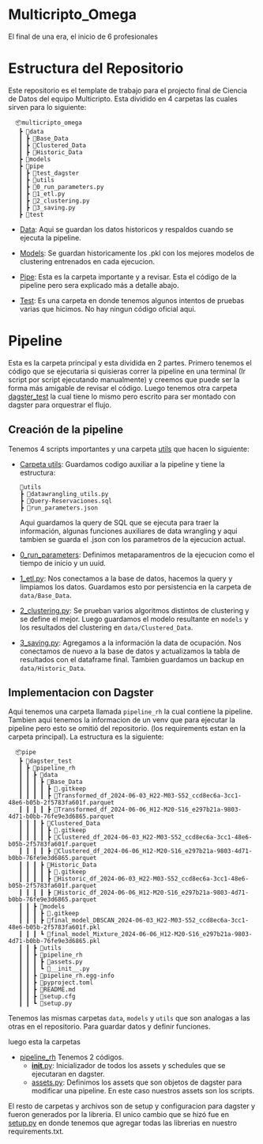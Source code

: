 # Multicripto_Omega
El final de una era, el inicio de 6 profesionales

# Estructura del Repositorio
Este repositorio es el template de trabajo para el projecto final de Ciencia de Datos del equipo Multicripto. Esta dividido en 4 carpetas las cuales sirven para lo siguiente:
  ```
    📦multicripto_omega
     ┣ 📂data
     ┃ ┣ 📂Base_Data
     ┃ ┣ 📂Clustered_Data
     ┃ ┣ 📂Historic_Data
     ┣ 📂models
     ┣ 📂pipe
     ┃ ┣ 📂test_dagster
     ┃ ┣ 📂utils
     ┃ ┣ 📜0_run_parameters.py
     ┃ ┣ 📜1_etl.py
     ┃ ┣ 📜2_clustering.py
     ┃ ┣ 📜3_saving.py
     ┣ 📂test
  ```

- [Data](data): Aqui se guardan los datos historicos y respaldos cuando se ejecuta la pipeline.

- [Models](models): Se guardan historicamente los .pkl con los mejores modelos de clustering entrenados en cada ejecucion.

- [Pipe](pipe): Esta es la carpeta importante y a revisar. Esta el código de la pipeline pero sera explicado más a detalle abajo.

- [Test](test): Es una carpeta en donde tenemos algunos intentos de pruebas varias que hicimos. No hay ningun código oficial aqui.


# Pipeline

Esta es la carpeta principal y esta dividida en 2 partes. Primero tenemos el código que se ejecutaria si quisieras correr la pipeline en una terminal (Ir script por script ejecutando manualmente) y creemos que puede ser la forma más amigable de revisar el código. Luego tenemos otra carpeta [dagster_test](pipe/dagster_test) la cual tiene lo mismo pero escrito para ser montado con dagster para orquestrar el flujo. 

## Creación de la pipeline
Tenemos 4 scripts importantes y una carpeta [utils](pipe/utils) que hacen lo siguiente:

- [Carpeta utils](pipe/utils): Guardamos codigo auxiliar a la pipeline y tiene la estructura:
    ```
   📂utils
    ┣ 📜datawrangling_utils.py
    ┣ 📜Query-Reservaciones.sql
    ┣ 📜run_parameters.json
    ```
    Aqui guardamos la query de SQL que se ejecuta para traer la información, algunas funciones auxiliares de data wrangling y aqui tambien se guarda el .json con los parametros de la ejecucion actual.

- [0_run_parameters](pipe/0_run_parameters.py): Definimos metaparamentros de la ejecucion como el tiempo de inicio y un uuid.
- [1_etl.py](pipe/1_etl.py): Nos conectamos a la base de datos, hacemos la query y limpiamos los datos. Guardamos esto por persistencia en la carpeta de `data/Base_Data`.
- [2_clustering.py](pipe/2_clustering.py): Se prueban varios algoritmos distintos de clustering y se define el mejor. Luego guardamos el modelo resultante en `models` y los resultados del clustering en `data/Clustered_Data`.
- [3_saving.py](pipe/saving.py): Agregamos a la información la data de ocupación. Nos conectamos de nuevo a la base de datos y actualizamos la tabla de resultados con el dataframe final. Tambien guardamos un backup en `data/Historic_Data`.
  

## Implementacion con Dagster
Aqui tenemos una carpeta llamada `pipeline_rh` la cual contiene la pipeline. Tambien aqui tenemos la informacion de un venv que para ejecutar la pipeline pero esto se omitió del repositorio. (los requirements estan en la carpeta principal). 
La estructura es la siguiente:

  ```
    📦pipe
     ┣ 📂dagster_test
     ┃ ┣ 📂pipeline_rh
     ┃ ┃ ┣ 📂data
     ┃ ┃ ┃ ┣ 📂Base_Data
     ┃ ┃ ┃ ┃ ┣ 📜.gitkeep
     ┃ ┃ ┃ ┃ ┣ 📜Transformed_df_2024-06-03_H22-M03-S52_ccd8ec6a-3cc1-48e6-b05b-2f5783fa601f.parquet
     ┃ ┃ ┃ ┃ ┣ 📜Transformed_df_2024-06-06_H12-M20-S16_e297b21a-9803-4d71-b0bb-76fe9e3d6865.parquet
     ┃ ┃ ┃ ┣ 📂Clustered_Data
     ┃ ┃ ┃ ┃ ┣ 📜.gitkeep
     ┃ ┃ ┃ ┃ ┣ 📜Clustered_df_2024-06-03_H22-M03-S52_ccd8ec6a-3cc1-48e6-b05b-2f5783fa601f.parquet
     ┃ ┃ ┃ ┃ ┣ 📜Clustered_df_2024-06-06_H12-M20-S16_e297b21a-9803-4d71-b0bb-76fe9e3d6865.parquet
     ┃ ┃ ┃ ┣ 📂Historic_Data
     ┃ ┃ ┃ ┃ ┣ 📜.gitkeep
     ┃ ┃ ┃ ┃ ┣ 📜Historic_df_2024-06-03_H22-M03-S52_ccd8ec6a-3cc1-48e6-b05b-2f5783fa601f.parquet
     ┃ ┃ ┃ ┃ ┣ 📜Historic_df_2024-06-06_H12-M20-S16_e297b21a-9803-4d71-b0bb-76fe9e3d6865.parquet
     ┃ ┃ ┣ 📂models
     ┃ ┃ ┃ ┣ 📜.gitkeep
     ┃ ┃ ┃ ┣ 📜final_model_DBSCAN_2024-06-03_H22-M03-S52_ccd8ec6a-3cc1-48e6-b05b-2f5783fa601f.pkl
     ┃ ┃ ┃ ┗ 📜final_model_Mixture_2024-06-06_H12-M20-S16_e297b21a-9803-4d71-b0bb-76fe9e3d6865.pkl
     ┃ ┃ ┣ 📂utils
     ┃ ┃ ┣ 📂pipeline_rh
     ┃ ┃ ┃ ┣ 📜assets.py
     ┃ ┃ ┃ ┗ 📜__init__.py
     ┃ ┃ ┣ 📂pipeline_rh.egg-info
     ┃ ┃ ┣ 📜pyproject.toml
     ┃ ┃ ┣ 📜README.md
     ┃ ┃ ┣ 📜setup.cfg
     ┃ ┃ ┗ 📜setup.py
  ```

Tenemos las mismas carpetas `data`, `models` y `utils` que son analogas a las otras en el repositorio. Para guardar datos y definir funciones. 

luego esta la carpetas
- [pipeline_rh](pipe/dagster_test/pipeline_rh/pipeline_rh) Tenemos 2 códigos.
    - [__init__.py](pipe/dagster_test/pipeline_rh/pipeline_rh/__init__.py): Inicializador de todos los assets y schedules que se ejecutaran en dagster.
    - [assets.py](pipe/dagster_test/pipeline_rh/pipeline_rh/assets.py): Definimos los assets que son objetos de dagster para modificar una pipeline. En este caso nuestros assets son los scripts.

El resto de carpetas y archivos son de setup y configuracion para dagster y fueron generados por la libreria. El unico cambio que se hizó fue en [setup.py](pipe/dagster_test/pipeline_rh/setup.py) en donde tenemos que agregar todas las librerias en nuestro requirements.txt. 





